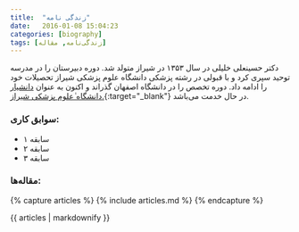 ```yaml
---
title:  "زندگی نامه"
date:   2016-01-08 15:04:23
categories: [biography]
tags: [زندگی‌نامه, مقاله]
---
```


دکتر حسینعلی خلیلی در سال ۱۳۵۳ در شیراز متولد شد. دوره دبیرستان را در مدرسه توحید سپری کرد و با قبولی در رشته پزشکی دانشگاه علوم پزشکی شیراز تحصیلات خود را ادامه داد. دوره تخصص را در دانشگاه اصفهان گذراند و اکنون به عنوان [دانشیار دانشگاه ٰعلوم پزشکی شیراز.](https://isid.research.ac.ir/Hosseinali_Khalili){:target="_blank"} در حال خدمت می‌باشد.

### سوابق کاری:

- سابقه ۱
- سابقه ۲
- سابقه ۳


### مقاله‌ها:

{% capture articles %}
  {% include articles.md %}
{% endcapture %}

<div style="direction: ltr; text-align: left">
	{{ articles | markdownify }}
</div>
